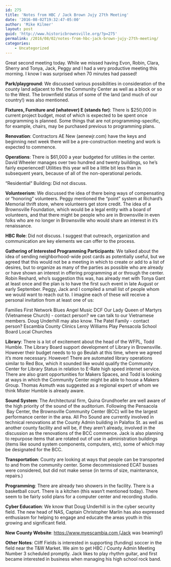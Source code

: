 ```yaml
---
id: 275
title: 'Notes from HBC / Jack Brown Jujy 27th Meeting'
date: '2016-08-02T19:32:47-05:00'
author: 'Mike Kilmer'
layout: post
guid: 'http://www.historicbrownsville.org/?p=275'
permalink: /2016/08/02/notes-from-hbc-jack-brown-jujy-27th-meeting/
categories:
    - Uncategorized
---
```


Great second meeting today. While we missed having Evon, Robin, Clara, Sherry and Tonya, Jack, Peggy and I had a very productive meeting this morning. I know I was surprised when 70 minutes had passed!

<strong>Park/playground</strong>: We discussed various possibilities in consideration of the county land adjacent to the the Community Center as well as a block or so to the West. The brownfield status of some of the land (and much of our country!) was also mentioned.

<strong>Fixtures, Furniture and (whatever) E (stands for)</strong>: There is $250,000 in current project budget, most of which is expected to be spent once programming is planned. Some things that are not programming-specific, for example, chairs, may be purchased previous to programming plans.

<strong>Renovation</strong>: Contractors AE New (aenewjr.com) have the keys and beginning next week there will be a pre-construction meeting and work is expected to commence.

<strong>Operations</strong>: There is $61,000 a year budgeted for utilities in the center. David Wheeler manages over two hundred and twenty buildings, so he’s fairly experienced! Utilities this year will be a little bit less than in subsequent years, because of all of the non-operational periods.

“Residential" Building: Did not discuss.

<strong>Volunteerism</strong>: We discussed the idea of there being ways of compensating or “honoring” volunteers. Peggy mentioned the “point” system at Richard’s Memorial thrift store, where volunteers get store credit. The idea of a Brownsville Foundation, which would be a legal entity with a board of volunteers, and that there might be people who are in Brownsville in even folks who are no longer in Brownsville who would share an interest in it’s renaissance.

<strong>HBC Role</strong>: Did not discuss. I suggest that outreach, organization and communication are key elements we can offer to the process.

<strong>Gathering of Interested Programming Participants</strong>: We talked about the idea of sending neighborhood-wide post cards as potentially useful, but we agreed that this would not be a meeting in which to create or add to a list of desires, but to organize as many of the parties as possible who are already or have shown an interest in offering programming at or through the center. Robin Reshard, who’s suggestion this was, has already met with Tonya Gant at least once and the plan is to have the first such event in late August or early September. Peggy, Jack and I compiled a small list of people whom we would want to reach out to. I imagine each of these will receive a personal invitation from at least one of us:

Families First Network
Blues Angel Music
DCF
Our Lady Queen of Martyrs (Vietnamese Church) - contact person? we can talk to our Vietnamese members. Doug Underhill may also know.
The Patel Family - contact person?
Escambia County Clinics
Leroy Williams
Play Pensacola
School Board
Local Churches

<strong>Library</strong>: There is a lot of excitement about the head of the WFPL, Todd Humble. The Library Board support development of Library in Brownsville. However their budget needs to to go Beulah at this time, where we agreed it’s more necessary. However! There are automated library operations similar to Red Box, which it sounded like would qualify the Community Center for Library Status in relation to E-Rate high speed internet service. There are also grant opportunities for Makers Spaces, and Todd is looking at ways in which the Community Center might be able to house a Makers Group. Thomas Asmuth was suggested as a regional expert of whom we think Mister Humble is already aware.

<strong>Sound System</strong>: The Architectural firm, Quina Grundhoefer are well aware of the high priority of the sound of the auditorium. Following the Pensacola  Bay Center, the Brownsville Community Center (BCC) will be the largest performance center in the area. All Pro Sound are currently involved in technical renovations at the County Admin building in Palafox St. as well as another county facility and will be, if they aren’t already, involved in the discussion as the renovations of the BCC commence. Jack is also planning to repurpose items that are rotated out of use in administration buildings (items like sound system components, computers, etc), some of which may be designated for the BCC.

<strong>Transportation</strong>: County are looking at ways that people can be transported to and from the community center. Some decommissioned ECAT busses were considered, but did not make sense (in terms of size, maintenance, repairs.)

<strong>Programming</strong>: There are already two showers in the facility. There is a basketball court. There is a kitchen (this wasn’t mentioned today). There seem to be fairly solid plans for a computer center and recording studio.

<strong>Cyber Education</strong>: We know that Doug Underhill is in the cyber security field. The new head of NAS, Captain Christopher Marlin has also expressed enthusiasm for helping to engage and educate the areas youth in this growing and significant field.

<strong>New County Website</strong>: https://www.myescambia.com (Jack was beaming!)

<strong>Other Notes</strong>: Cliff Fields is interested in supporting (funding) soccer in the field near the T&amp;W Market. We aim to get HBC / County Admin Meeting Number 3 scheduled promptly. Jack likes to play rhythm guitar, and first became interested in business when managing his high school rock band.